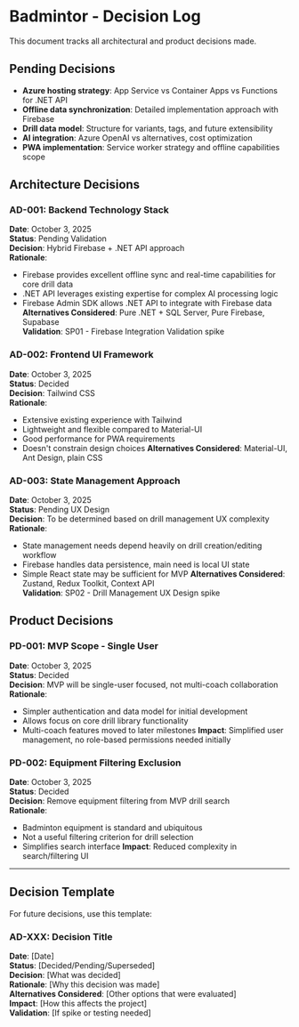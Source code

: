 # Badmintor - Decision Log

This document tracks all architectural and product decisions made.

## Pending Decisions

- **Azure hosting strategy**: App Service vs Container Apps vs Functions for .NET API
- **Offline data synchronization**: Detailed implementation approach with Firebase
- **Drill data model**: Structure for variants, tags, and future extensibility
- **AI integration**: Azure OpenAI vs alternatives, cost optimization
- **PWA implementation**: Service worker strategy and offline capabilities scope

## Architecture Decisions

### AD-001: Backend Technology Stack

**Date**: October 3, 2025  
**Status**: Pending Validation  
**Decision**: Hybrid Firebase + .NET API approach  
**Rationale**:

- Firebase provides excellent offline sync and real-time capabilities for core drill data
- .NET API leverages existing expertise for complex AI processing logic
- Firebase Admin SDK allows .NET API to integrate with Firebase data
  **Alternatives Considered**: Pure .NET + SQL Server, Pure Firebase, Supabase  
  **Validation**: SP01 - Firebase Integration Validation spike

### AD-002: Frontend UI Framework

**Date**: October 3, 2025  
**Status**: Decided  
**Decision**: Tailwind CSS  
**Rationale**:

- Extensive existing experience with Tailwind
- Lightweight and flexible compared to Material-UI
- Good performance for PWA requirements
- Doesn't constrain design choices
  **Alternatives Considered**: Material-UI, Ant Design, plain CSS

### AD-003: State Management Approach

**Date**: October 3, 2025  
**Status**: Pending UX Design  
**Decision**: To be determined based on drill management UX complexity  
**Rationale**:

- State management needs depend heavily on drill creation/editing workflow
- Firebase handles data persistence, main need is local UI state
- Simple React state may be sufficient for MVP
  **Alternatives Considered**: Zustand, Redux Toolkit, Context API  
  **Validation**: SP02 - Drill Management UX Design spike

## Product Decisions

### PD-001: MVP Scope - Single User

**Date**: October 3, 2025  
**Status**: Decided  
**Decision**: MVP will be single-user focused, not multi-coach collaboration  
**Rationale**:

- Simpler authentication and data model for initial development
- Allows focus on core drill library functionality
- Multi-coach features moved to later milestones
  **Impact**: Simplified user management, no role-based permissions needed initially

### PD-002: Equipment Filtering Exclusion

**Date**: October 3, 2025  
**Status**: Decided  
**Decision**: Remove equipment filtering from MVP drill search  
**Rationale**:

- Badminton equipment is standard and ubiquitous
- Not a useful filtering criterion for drill selection
- Simplifies search interface
  **Impact**: Reduced complexity in search/filtering UI

---

## Decision Template

For future decisions, use this template:

### AD-XXX: Decision Title

**Date**: [Date]  
**Status**: [Decided/Pending/Superseded]  
**Decision**: [What was decided]  
**Rationale**: [Why this decision was made]  
**Alternatives Considered**: [Other options that were evaluated]  
**Impact**: [How this affects the project]  
**Validation**: [If spike or testing needed]
